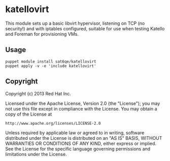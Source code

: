 # katellovirt

This module sets up a basic libvirt hypervisor, listening on TCP (no
security!) and with iptables configured, suitable for use when testing Katello
and Foreman for provisioning VMs.

## Usage

    puppet module install sat6qe/katellovirt
    puppet apply -v -e 'include katellovirt'

## Copyright

Copyright (c) 2013 Red Hat Inc.

Licensed under the Apache License, Version 2.0 (the "License");
you may not use this file except in compliance with the License.
You may obtain a copy of the License at

    http://www.apache.org/licenses/LICENSE-2.0

Unless required by applicable law or agreed to in writing, software
distributed under the License is distributed on an "AS IS" BASIS,
WITHOUT WARRANTIES OR CONDITIONS OF ANY KIND, either express or implied.
See the License for the specific language governing permissions and
limitations under the License.
